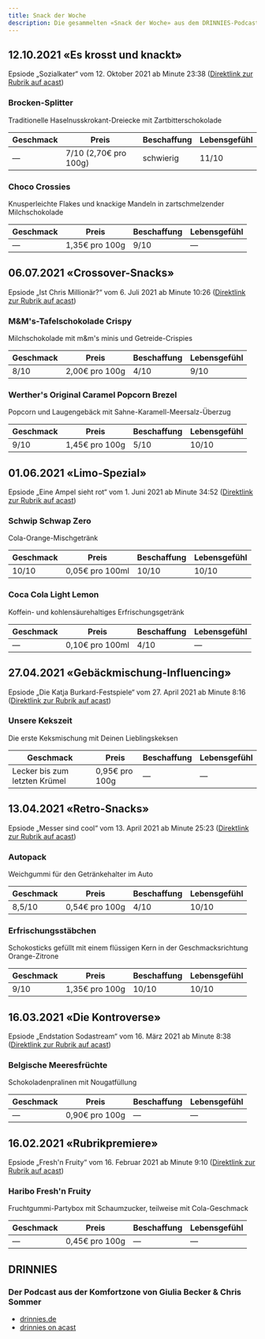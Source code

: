 ```yaml
---
title: Snack der Woche
description: Die gesammelten «Snack der Woche» aus dem DRINNIES-Podcast
---
```

## 12.10.2021 «Es krosst und knackt»
Epsiode „Sozialkater“ vom 12. Oktober 2021 ab Minute 23:38 ([Direktlink zur Rubrik auf acast](https://play.acast.com/s/drinnies/die-taxiflucht?seek=1418))

### Brocken-Splitter
Traditionelle Haselnusskrokant-Dreiecke mit Zartbitterschokolade
<table>
  <thead>
    <tr>
      <th>Geschmack</th>
      <th>Preis</th>
      <th>Beschaffung</th>
      <th>Lebensgefühl</th>
    </tr>
  </thead>
  <tbody>
    <tr>
      <td>—</td>
      <td>7/10 (2,70€ pro 100g)</td>
      <td>schwierig</td>
      <td>11/10</td>
    </tr>
  </tbody>
</table>

### Choco Crossies
Knusperleichte Flakes und knackige Mandeln in zartschmelzender Milchschokolade
<table>
  <thead>
    <tr>
      <th>Geschmack</th>
      <th>Preis</th>
      <th>Beschaffung</th>
      <th>Lebensgefühl</th>
    </tr>
  </thead>
  <tbody>
    <tr>
      <td>—</td>
      <td>1,35€ pro 100g</td>
      <td>9/10</td>
      <td>—</td>
    </tr>
  </tbody>
</table>

## 06.07.2021 «Crossover-Snacks»
Epsiode „Ist Chris Millionär?“ vom 6. Juli 2021 ab Minute 10:26 ([Direktlink zur Rubrik auf acast](https://play.acast.com/s/drinnies/istchrismillionar-?seek=626))

### M&M's-Tafelschokolade Crispy
Milchschokolade mit m&m's minis und Getreide-Crispies
<table>
  <thead>
    <tr>
      <th>Geschmack</th>
      <th>Preis</th>
      <th>Beschaffung</th>
      <th>Lebensgefühl</th>
    </tr>
  </thead>
  <tbody>
    <tr>
      <td>8/10</td>
      <td>2,00€ pro 100g</td>
      <td>4/10</td>
      <td>9/10</td>
    </tr>
  </tbody>
</table>

### Werther's Original Caramel Popcorn Brezel
Popcorn und Laugengebäck mit Sahne-Karamell-Meersalz-Überzug
<table>
  <thead>
    <tr>
      <th>Geschmack</th>
      <th>Preis</th>
      <th>Beschaffung</th>
      <th>Lebensgefühl</th>
    </tr>
  </thead>
  <tbody>
    <tr>
      <td>9/10</td>
      <td>1,45€ pro 100g</td>
      <td>5/10</td>
      <td>10/10</td>
    </tr>
  </tbody>
</table>


## 01.06.2021 «Limo-Spezial»
Epsiode „Eine Ampel sieht rot“ vom 1. Juni 2021 ab Minute 34:52 ([Direktlink zur Rubrik auf acast](https://play.acast.com/s/drinnies/eineampelsiehtrot?seek=2092))

### Schwip Schwap Zero
Cola-Orange-Mischgetränk
<table>
  <thead>
    <tr>
      <th>Geschmack</th>
      <th>Preis</th>
      <th>Beschaffung</th>
      <th>Lebensgefühl</th>
    </tr>
  </thead>
  <tbody>
    <tr>
      <td>10/10</td>
      <td>0,05€ pro 100ml</td>
      <td>10/10</td>
      <td>10/10</td>
    </tr>
  </tbody>
</table>

### Coca Cola Light Lemon
Koffein- und kohlensäurehaltiges Erfrischungsgetränk
<table>
  <thead>
    <tr>
      <th>Geschmack</th>
      <th>Preis</th>
      <th>Beschaffung</th>
      <th>Lebensgefühl</th>
    </tr>
  </thead>
  <tbody>
    <tr>
      <td>—</td>
      <td>0,10€ pro 100ml</td>
      <td>4/10</td>
      <td>—</td>
    </tr>
  </tbody>
</table>

## 27.04.2021 «Gebäckmischung-Influencing»
Epsiode „Die Katja Burkard-Festspiele“ vom 27. April 2021 ab Minute 8:16 ([Direktlink zur Rubrik auf acast](https://play.acast.com/s/drinnies/diekatjaburkard-festspiele?seek=496))

### Unsere Kekszeit
Die erste Keksmischung mit Deinen Lieblingskeksen
<table>
  <thead>
    <tr>
      <th>Geschmack</th>
      <th>Preis</th>
      <th>Beschaffung</th>
      <th>Lebensgefühl</th>
    </tr>
  </thead>
  <tbody>
    <tr>
      <td>Lecker bis zum letzten Krümel</td>
      <td>0,95€ pro 100g</td>
      <td>—</td>
      <td>—</td>
    </tr>
  </tbody>
</table>

## 13.04.2021 «Retro-Snacks»
Epsiode „Messer sind cool“ vom 13. April 2021 ab Minute 25:23 ([Direktlink zur Rubrik auf acast](https://play.acast.com/s/drinnies/messersindcool?seek=1523))

### Autopack
Weichgummi für den Getränkehalter im Auto
<table>
  <thead>
    <tr>
      <th>Geschmack</th>
      <th>Preis</th>
      <th>Beschaffung</th>
      <th>Lebensgefühl</th>
    </tr>
  </thead>
  <tbody>
    <tr>
      <td>8,5/10</td>
      <td>0,54€ pro 100g</td>
      <td>4/10</td>
      <td>10/10</td>
    </tr>
  </tbody>
</table>

### Erfrischungsstäbchen
Schokosticks gefüllt mit einem flüssigen Kern in der Geschmacksrichtung Orange-Zitrone
<table>
  <thead>
    <tr>
      <th>Geschmack</th>
      <th>Preis</th>
      <th>Beschaffung</th>
      <th>Lebensgefühl</th>
    </tr>
  </thead>
  <tbody>
    <tr>
      <td>9/10</td>
      <td>1,35€ pro 100g</td>
      <td>10/10</td>
      <td>10/10</td>
    </tr>
  </tbody>
</table>

## 16.03.2021 «Die Kontroverse»
Epsiode „Endstation Sodastream“ vom 16. März 2021 ab Minute 8:38 ([Direktlink zur Rubrik auf acast](https://play.acast.com/s/drinnies/endstationsodastream?seek=518))

### Belgische Meeresfrüchte
Schokoladenpralinen mit Nougatfüllung
<table>
  <thead>
    <tr>
      <th>Geschmack</th>
      <th>Preis</th>
      <th>Beschaffung</th>
      <th>Lebensgefühl</th>
    </tr>
  </thead>
  <tbody>
    <tr>
      <td>—</td>
      <td>0,90€ pro 100g</td>
      <td>—</td>
      <td>—</td>
    </tr>
  </tbody>
</table>

## 16.02.2021 «Rubrikpremiere»
Epsiode „Fresh'n Fruity“ vom 16. Februar 2021 ab Minute 9:10 ([Direktlink zur Rubrik auf acast](https://play.acast.com/s/drinnies/freshnfruity?seek=550))

### Haribo Fresh'n Fruity
Fruchtgummi-Partybox mit Schaumzucker, teilweise mit Cola-Geschmack
<table>
  <thead>
    <tr>
      <th>Geschmack</th>
      <th>Preis</th>
      <th>Beschaffung</th>
      <th>Lebensgefühl</th>
    </tr>
  </thead>
  <tbody>
    <tr>
      <td>—</td>
      <td>0,45€ pro 100g</td>
      <td>—</td>
      <td>—</td>
    </tr>
  </tbody>
</table>


## DRINNIES
### Der Podcast aus der Komfortzone von Giulia Becker & Chris Sommer
* [drinnies.de](https://drinnies.de/)
* [drinnies on acast](https://play.acast.com/s/drinnies)
